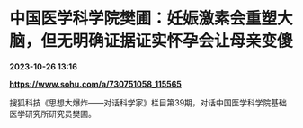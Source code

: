 # 中国医学科学院樊圃：妊娠激素会重塑大脑，但无明确证据证实怀孕会让母亲变傻

**2023-10-26 13:16**

**https://www.sohu.com/a/730751058_115565**

搜狐科技《思想大爆炸——对话科学家》栏目第39期，对话中国医学科学院基础医学研究所研究员樊圃。